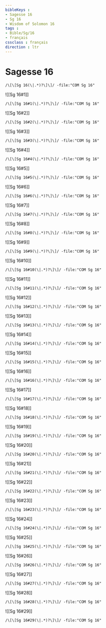 ```yaml
---
bibleKeys : 
- Sagesse 16
- Sg 16
- Wisdom of Solomon 16
tags : 
- Bible/Sg/16
- français
cssclass : français
direction : ltr
---
```


# Sagesse 16

```query
/\[\[Sg 16(\|.*)?\]\]/ -file:"COM Sg 16"
```



![[Sg 16#1]]

```query
/\[\[Sg 16#1(\|.*)?\]\]/ -file:"COM Sg 16"
```

![[Sg 16#2]]

```query
/\[\[Sg 16#2(\|.*)?\]\]/ -file:"COM Sg 16"
```

![[Sg 16#3]]

```query
/\[\[Sg 16#3(\|.*)?\]\]/ -file:"COM Sg 16"
```

![[Sg 16#4]]

```query
/\[\[Sg 16#4(\|.*)?\]\]/ -file:"COM Sg 16"
```

![[Sg 16#5]]

```query
/\[\[Sg 16#5(\|.*)?\]\]/ -file:"COM Sg 16"
```

![[Sg 16#6]]

```query
/\[\[Sg 16#6(\|.*)?\]\]/ -file:"COM Sg 16"
```

![[Sg 16#7]]

```query
/\[\[Sg 16#7(\|.*)?\]\]/ -file:"COM Sg 16"
```

![[Sg 16#8]]

```query
/\[\[Sg 16#8(\|.*)?\]\]/ -file:"COM Sg 16"
```

![[Sg 16#9]]

```query
/\[\[Sg 16#9(\|.*)?\]\]/ -file:"COM Sg 16"
```

![[Sg 16#10]]

```query
/\[\[Sg 16#10(\|.*)?\]\]/ -file:"COM Sg 16"
```

![[Sg 16#11]]

```query
/\[\[Sg 16#11(\|.*)?\]\]/ -file:"COM Sg 16"
```

![[Sg 16#12]]

```query
/\[\[Sg 16#12(\|.*)?\]\]/ -file:"COM Sg 16"
```

![[Sg 16#13]]

```query
/\[\[Sg 16#13(\|.*)?\]\]/ -file:"COM Sg 16"
```

![[Sg 16#14]]

```query
/\[\[Sg 16#14(\|.*)?\]\]/ -file:"COM Sg 16"
```

![[Sg 16#15]]

```query
/\[\[Sg 16#15(\|.*)?\]\]/ -file:"COM Sg 16"
```

![[Sg 16#16]]

```query
/\[\[Sg 16#16(\|.*)?\]\]/ -file:"COM Sg 16"
```

![[Sg 16#17]]

```query
/\[\[Sg 16#17(\|.*)?\]\]/ -file:"COM Sg 16"
```

![[Sg 16#18]]

```query
/\[\[Sg 16#18(\|.*)?\]\]/ -file:"COM Sg 16"
```

![[Sg 16#19]]

```query
/\[\[Sg 16#19(\|.*)?\]\]/ -file:"COM Sg 16"
```

![[Sg 16#20]]

```query
/\[\[Sg 16#20(\|.*)?\]\]/ -file:"COM Sg 16"
```

![[Sg 16#21]]

```query
/\[\[Sg 16#21(\|.*)?\]\]/ -file:"COM Sg 16"
```

![[Sg 16#22]]

```query
/\[\[Sg 16#22(\|.*)?\]\]/ -file:"COM Sg 16"
```

![[Sg 16#23]]

```query
/\[\[Sg 16#23(\|.*)?\]\]/ -file:"COM Sg 16"
```

![[Sg 16#24]]

```query
/\[\[Sg 16#24(\|.*)?\]\]/ -file:"COM Sg 16"
```

![[Sg 16#25]]

```query
/\[\[Sg 16#25(\|.*)?\]\]/ -file:"COM Sg 16"
```

![[Sg 16#26]]

```query
/\[\[Sg 16#26(\|.*)?\]\]/ -file:"COM Sg 16"
```

![[Sg 16#27]]

```query
/\[\[Sg 16#27(\|.*)?\]\]/ -file:"COM Sg 16"
```

![[Sg 16#28]]

```query
/\[\[Sg 16#28(\|.*)?\]\]/ -file:"COM Sg 16"
```

![[Sg 16#29]]

```query
/\[\[Sg 16#29(\|.*)?\]\]/ -file:"COM Sg 16"
```

